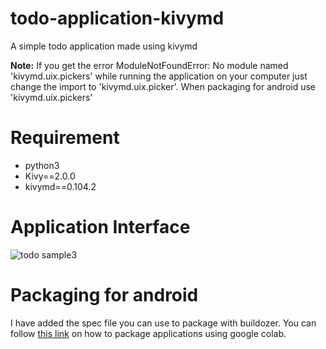 # todo-application-kivymd
A simple todo application made using kivymd

**Note:** If you get the error ModuleNotFoundError: No module named 'kivymd.uix.pickers' while running the application on your computer just change the import to 'kivymd.uix.picker'. When packaging for android use 'kivymd.uix.pickers'

# Requirement
- python3
- Kivy==2.0.0
- kivymd==0.104.2

# Application Interface

![todo sample3](https://user-images.githubusercontent.com/28601809/137881594-4d0dffc7-939f-48e6-977c-46ec35759578.gif)


# Packaging for android
I have added the spec file you can use to package with buildozer. You can follow [this link](https://dev.to/ngonidzashe/how-to-use-google-colab-to-package-kivymd-applications-with-buildozer-46bl) on how to package applications using google colab.
